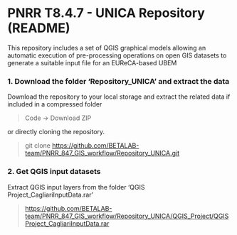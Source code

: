 # PNRR T8.4.7 - UNICA Repository (README)

This repository includes a set of QGIS graphical models allowing an automatic execution of pre-processing operations on open GIS datasets to generate a suitable input file for an EUReCA-based UBEM

### 1. Download the folder ‘Repository_UNICA’ and extract the data
Download the repository to your local storage and extract the related data if included in a compressed folder

> Code -> Download ZIP

or directly cloning the repository.

> git clone https://github.com/BETALAB-team/PNRR_847_GIS_workflow/Repository_UNICA.git

### 2. Get QGIS input datasets
Extract QGIS input layers from the folder ‘QGIS Project_CagliariInputData.rar’ 
> https://github.com/BETALAB-team/PNRR_847_GIS_workflow/Repository_UNICA/QGIS_Project/QGISProject_CagliariInputData.rar
